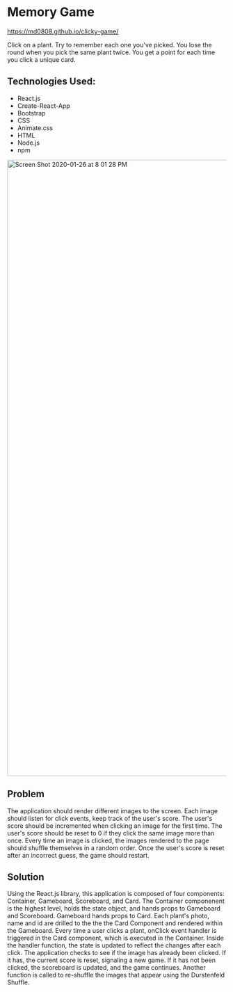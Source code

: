 # Memory Game

https://md0808.github.io/clicky-game/

Click on a plant. Try to remember each one you've picked. You lose the round when you pick the same plant twice. You get a point for each time you click a unique card.

## Technologies Used:
- React.js
- Create-React-App
- Bootstrap
- CSS
- Animate.css
- HTML
- Node.js
- npm 


<img width="1417" alt="Screen Shot 2020-01-26 at 8 01 28 PM" src="https://user-images.githubusercontent.com/51139840/73148187-90598980-4080-11ea-9148-0cb5fb6b14d0.png">


## Problem
 The application should render different images to the screen. Each image should listen for click events, keep track of the user's score. The user's score should be incremented when clicking an image for the first time. The user's score should be reset to 0 if they click the same image more than once. Every time an image is clicked, the images rendered to the page should shuffle themselves in a random order. Once the user's score is reset after an incorrect guess, the game should restart.

## Solution
Using the React.js library, this application is composed of four components: Container, Gameboard, Scoreboard, and Card. The Container componenent is the highest level, holds the state object, and hands props to Gameboard and Scoreboard. Gameboard hands props to Card. Each plant's photo, name and id are drilled to the the the Card Component and rendered within the Gameboard.
Every time a user clicks a plant, onClick event handler is triggered in the Card component, which is executed in the Container. Inside the handler function, the state is updated to reflect the changes after each click. The application checks to see if the image has already been clicked. If it has, the current score is reset, signaling a new game. If it has not been clicked, the scoreboard is updated, and the game continues. Another function is called to re-shuffle the images that appear using the Durstenfeld Shuffle. 


